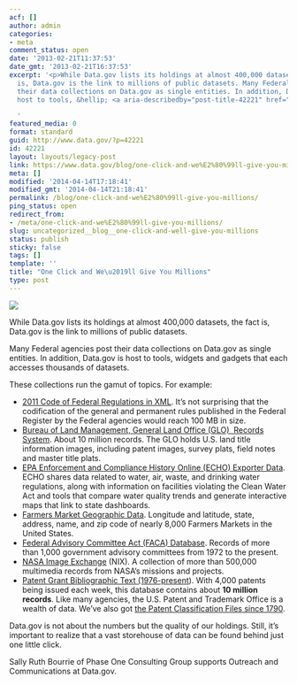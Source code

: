 ```yaml
---
acf: []
author: admin
categories:
- meta
comment_status: open
date: '2013-02-21T11:37:53'
date_gmt: '2013-02-21T16:37:53'
excerpt: '<p>While Data.gov lists its holdings at almost 400,000 datasets, the fact
  is, Data.gov is the link to millions of public datasets. Many Federal agencies post
  their data collections on Data.gov as single entities. In addition, Data.gov is
  host to tools, &hellip; <a aria-describedby="post-title-42221" href="https://www.data.gov/blog/one-click-and-we%E2%80%99ll-give-you-millions">Continued</a></p>

  '
featured_media: 0
format: standard
guid: http://www.data.gov/?p=42221
id: 42221
layout: layouts/legacy-post
link: https://www.data.gov/blog/one-click-and-we%E2%80%99ll-give-you-millions
meta: []
modified: '2014-04-14T17:18:41'
modified_gmt: '2014-04-14T21:18:41'
permalink: /blog/one-click-and-we%E2%80%99ll-give-you-millions/
ping_status: open
redirect_from:
- /meta/one-click-and-we%E2%80%99ll-give-you-millions/
slug: uncategorized__blog__one-click-and-well-give-you-millions
status: publish
sticky: false
tags: []
template: ''
title: "One Click and We\u2019ll Give You Millions"
type: post
---
```

![](https://s3.amazonaws.com/bsp-ocsit-prod-east-appdata/datagov/wordpress/2013/10/IMAGE%20FINAL%2022113%20BLOG.PNG)


While Data.gov lists its holdings at almost 400,000 datasets, the fact is, Data.gov is the link to millions of public datasets. 


Many Federal agencies post their data collections on Data.gov as single entities. In addition, Data.gov is host to tools, widgets and gadgets that each accesses thousands of datasets.


These collections run the gamut of topics. For example:


* [2011 Code of Federal Regulations in XML](https://explore.data.gov/Other/2011-Code-of-Federal-Regulations-in-XML/icbq-beqy). It’s not surprising that the codification of the general and permanent rules published in the Federal Register by the Federal agencies would reach 100 MB in size.
* [Bureau of Land Management, General Land Office (GLO)  Records System](https://explore.data.gov/Geography-and-Environment/Bureau-of-Land-Management-General-Land-Office-Reco/rm2y-d8hv). About 10 million records. The GLO holds U.S. land title information images, including patent images, survey plats, field notes and master title plats.
* [EPA Enforcement and Compliance History Online (ECHO) Exporter Data](https://explore.data.gov/Geography-and-Environment/Bureau-of-Land-Management-General-Land-Office-Reco/rm2y-d8hv). ECHO shares data related to water, air, waste, and drinking water regulations, along with information on facilities violating the Clean Water Act and tools that compare water quality trends and generate interactive maps that link to state dashboards.
* [Farmers Market Geographic Data](https://explore.data.gov/Agriculture/Farmers-Markets-Geographic-Data/wfna-38ey). Longitude and latitude, state, address, name, and zip code of nearly 8,000 Farmers Markets in the United States.
* [Federal Advisory Committee Act (FACA) Database](https://explore.data.gov/Information-and-Communications/Federal-Advisory-Committee-Act-FACA-Database-Compl/ee5n-9bkw). Records of more than 1,000 government advisory committees from 1972 to the present.
* [NASA Image Exchange](https://explore.data.gov/Science-and-Technology/NASA-Image-Exchange/irva-tgt8) (NIX). A collection of more than 500,000 multimedia records from NASA’s missions and projects.
* [Patent Grant Bibliographic Text (1976-present](https://explore.data.gov/Business-Enterprise/Patent-Grant-Bibliographic-Text-1976-Present-/8du5-jxih)). With 4,000 patents being issued each week, this database contains about **10 million records**. Like many agencies, the U.S. Patent and Trademark Office is a wealth of data. We’ve also got [the Patent Classification Files since 1790](http://www.data.gov/business/datasets/patent-classification-bimonthly-files-1790-present).


Data.gov is not about the numbers but the quality of our holdings. Still, it’s important to realize that a vast storehouse of data can be found behind just one little click.


Sally Ruth Bourrie of Phase One Consulting Group supports Outreach and Communications at Data.gov.


